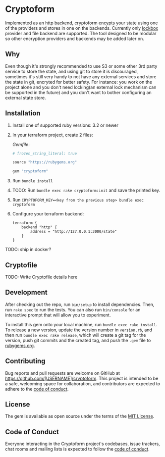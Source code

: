 # Cryptoform

Implemented as an http backend, cryptoform encypts your state using one of the providers and stores in one
on the backends. Currently only [lockbox](https://github.com/ankane/lockbox) provider and file backend 
are supported. The tool designed to be modular so other encryption providers and backends may be added
later on.

## Why

Even though it's strongly recommended to use S3 or some other 3rd party service to store the state, and 
using git to store it is discouraged, sometimes it's still very handy to not have any external services
and store the state in git, encryted for better safety. For instance: you work on the project alone and
you don't need locking(an external lock mechanism can be supported in the future) and you don't want to
bother configuring an external state store.

## Installation

1. Install one of supported ruby versions: 3.2 or newer
2. In your terraform project, create 2 files:
    
    *Gemfile*:
    ```ruby
    # frozen_string_literal: true

    source "https://rubygems.org"

    gem "cryptoform"
    ```
3. Run `bundle install`
4. TODO: Run `bundle exec rake cryptoform:init` and save the printed key.
5. Run `CRYPTOFORM_KEY=<key from the previous step> bundle exec cryptoform`
6. Configure your terraform backend:
    ```hcl
    terraform {
        backend "http" {
            address = "http://127.0.0.1:3000/state"
        }
    }
    ```

TODO: ship in docker?

## Cryptofile

TODO: Write Cryptofile details here

## Development

After checking out the repo, run `bin/setup` to install dependencies. Then, run `rake spec` to run the tests. You can also run `bin/console` for an interactive prompt that will allow you to experiment.

To install this gem onto your local machine, run `bundle exec rake install`. To release a new version, update the version number in `version.rb`, and then run `bundle exec rake release`, which will create a git tag for the version, push git commits and the created tag, and push the `.gem` file to [rubygems.org](https://rubygems.org).

## Contributing

Bug reports and pull requests are welcome on GitHub at https://github.com/[USERNAME]/cryptoform. This project is intended to be a safe, welcoming space for collaboration, and contributors are expected to adhere to the [code of conduct](https://github.com/[USERNAME]/cryptoform/blob/main/CODE_OF_CONDUCT.md).

## License

The gem is available as open source under the terms of the [MIT License](https://opensource.org/licenses/MIT).

## Code of Conduct

Everyone interacting in the Cryptoform project's codebases, issue trackers, chat rooms and mailing lists is expected to follow the [code of conduct](https://github.com/[USERNAME]/cryptoform/blob/main/CODE_OF_CONDUCT.md).
